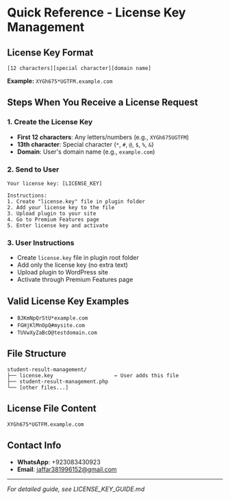 # Quick Reference - License Key Management

## License Key Format
```
[12 characters][special character][domain name]
```

**Example:** `XYGh675*UGTFM.example.com`

## Steps When You Receive a License Request

### 1. Create the License Key
- **First 12 characters**: Any letters/numbers (e.g., `XYGh675UGTFM`)
- **13th character**: Special character (`*`, `#`, `@`, `$`, `%`, `&`)
- **Domain**: User's domain name (e.g., `example.com`)

### 2. Send to User
```
Your license key: [LICENSE_KEY]

Instructions:
1. Create "license.key" file in plugin folder
2. Add your license key to the file
3. Upload plugin to your site
4. Go to Premium Features page
5. Enter license key and activate
```

### 3. User Instructions
- Create `license.key` file in plugin root folder
- Add only the license key (no extra text)
- Upload plugin to WordPress site
- Activate through Premium Features page

## Valid License Key Examples
- `BJKmNpQrStU*example.com`
- `FGHjKlMnOpQ#mysite.com`
- `TUVwXyZaBcD@testdomain.com`

## File Structure
```
student-result-management/
├── license.key                    ← User adds this file
├── student-result-management.php
└── [other files...]
```

## License File Content
```
XYGh675*UGTFM.example.com
```

## Contact Info
- **WhatsApp**: +923083430923
- **Email**: jaffar381996152@gmail.com

---

*For detailed guide, see LICENSE_KEY_GUIDE.md*